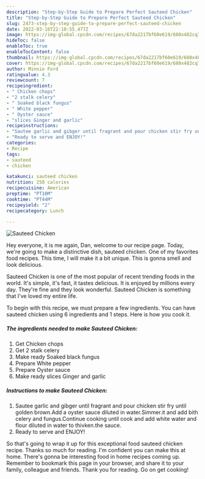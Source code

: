 ```yaml
---
description: "Step-by-Step Guide to Prepare Perfect Sauteed Chicken"
title: "Step-by-Step Guide to Prepare Perfect Sauteed Chicken"
slug: 2473-step-by-step-guide-to-prepare-perfect-sauteed-chicken
date: 2022-03-16T22:10:55.477Z
image: https://img-global.cpcdn.com/recipes/67da2217bf60e619/680x482cq70/sauteed-chicken-recipe-main-photo.jpg
hideToc: false
enableToc: true
enableTocContent: false
thumbnail: https://img-global.cpcdn.com/recipes/67da2217bf60e619/680x482cq70/sauteed-chicken-recipe-main-photo.jpg
cover: https://img-global.cpcdn.com/recipes/67da2217bf60e619/680x482cq70/sauteed-chicken-recipe-main-photo.jpg
author: Minnie Ford
ratingvalue: 4.3
reviewcount: 7
recipeingredient:
- " Chicken chops"
- "2 stalk celery"
- " Soaked black fungus"
- " White pepper"
- " Oyster sauce"
- "slices Ginger and garlic"
recipeinstructions:
- "Sautee garlic and gibger until fragrant and pour chicken stir fry until golden brown.Add a oyster sauce diluted in water.Simmer.it and add bith celery and fungus.Continue cooking until cook and add white water and flour diluted in water to thivken.the sauce."
- "Ready to serve and ENJOY!"
categories:
- Recipe
tags:
- sauteed
- chicken

katakunci: sauteed chicken 
nutrition: 258 calories
recipecuisine: American
preptime: "PT10M"
cooktime: "PT44M"
recipeyield: "2"
recipecategory: Lunch

---
```



![Sauteed Chicken](https://img-global.cpcdn.com/recipes/67da2217bf60e619/680x482cq70/sauteed-chicken-recipe-main-photo.jpg)

Hey everyone, it is me again, Dan, welcome to our recipe page. Today, we're going to make a distinctive dish, sauteed chicken. One of my favorites food recipes. This time, I will make it a bit unique. This is gonna smell and look delicious.

Sauteed Chicken is one of the most popular of recent trending foods in the world. It's simple, it's fast, it tastes delicious. It is enjoyed by millions every day. They're fine and they look wonderful. Sauteed Chicken is something that I've loved my entire life.




To begin with this recipe, we must prepare a few ingredients. You can have sauteed chicken using 6 ingredients and 1 steps. Here is how you cook it.

<!--inarticleads1-->

##### The ingredients needed to make Sauteed Chicken:

1. Get  Chicken chops
1. Get 2 stalk celery
1. Make ready  Soaked black fungus
1. Prepare  White pepper
1. Prepare  Oyster sauce
1. Make ready slices Ginger and garlic




<!--inarticleads2-->

##### Instructions to make Sauteed Chicken:

1. Sautee garlic and gibger until fragrant and pour chicken stir fry until golden brown.Add a oyster sauce diluted in water.Simmer.it and add bith celery and fungus.Continue cooking until cook and add white water and flour diluted in water to thivken.the sauce.
1. Ready to serve and ENJOY!



So that's going to wrap it up for this exceptional food sauteed chicken recipe. Thanks so much for reading. I'm confident you can make this at home. There's gonna be interesting food in home recipes coming up. Remember to bookmark this page in your browser, and share it to your family, colleague and friends. Thank you for reading. Go on get cooking!
